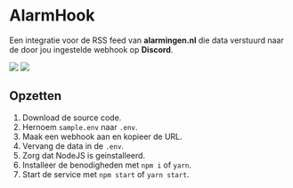 
# AlarmHook

Een integratie voor de RSS feed van **alarmingen.nl** die data verstuurd naar de door jou ingestelde webhook op **Discord**.

![](https://files.thijmenheuvelink.nl/api/public/dl/HzKtVfIr/trauma.png)
![](https://files.thijmenheuvelink.nl/api/public/dl/HzKtVfIr/brand.png)

## Opzetten

1. Download de source code.
2. Hernoem ` sample.env ` naar ` .env `.
3. Maak een webhook aan en kopieer de URL.
4. Vervang de data in de ` .env `.
5. Zorg dat NodeJS is geinstalleerd.
6. Installeer de benodigheden met ` npm i ` of ` yarn `.
7. Start de service met ` npm start ` of ` yarn start `.
